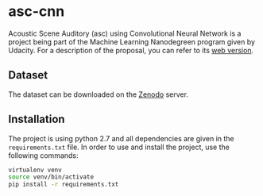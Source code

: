 # asc-cnn

Acoustic Scene Auditory (asc) using Convolutional Neural Network
is a project being part of the Machine Learning Nanodegreen program given by
Udacity. For a description of the proposal, you can refer to its [web version][l1].

## Dataset

The dataset can be downloaded on the [Zenodo][l2] server.

## Installation

The project is using python 2.7 and all dependencies are given in the
`requirements.txt` file. In order to use and install the project, use
the following commands:

```bash
virtualenv venv
source venv/bin/activate
pip install -r requirements.txt
```


[l1]: http://berjon.net/blog/2017/07/22/acoustic-scene-classficiation-using-cnn/
[l2]: https://zenodo.org/record/400515
